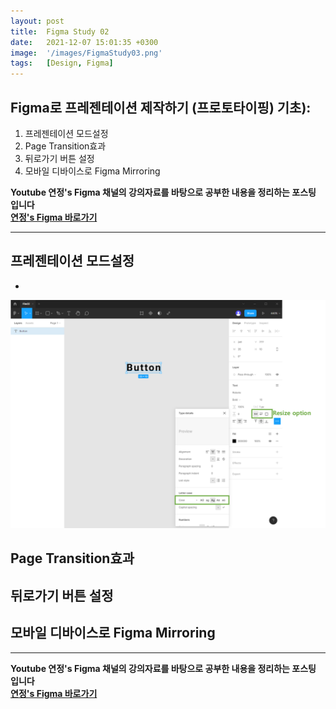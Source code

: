 ```yaml
---
layout: post
title:  Figma Study 02
date:   2021-12-07 15:01:35 +0300
image:  '/images/FigmaStudy03.png'
tags:   [Design, Figma]
---
```


## Figma로 프레젠테이션 제작하기 (프로토타이핑) 기초):<br/>
1. 프레젠테이션 모드설정<br/>
2. Page Transition효과<br/>
3. 뒤로가기 버튼 설정<br/>
4. 모바일 디바이스로 Figma Mirroring<br/>

**Youtube 연정's Figma 채널의 강의자료를 바탕으로 공부한 내용을 정리하는 포스팅 입니다**<br/>
**[연정's Figma 바로가기](https://www.youtube.com/c/%EC%97%B0%EC%A0%95sFigma)** 

___

## 프레젠테이션 모드설정<br/>
* 
<img src="/images/Posting/Figma/Study02/01.png" alt="Project">






## Page Transition효과<br/>

## 뒤로가기 버튼 설정<br/>

## 모바일 디바이스로 Figma Mirroring<br/>


___

**Youtube 연정's Figma 채널의 강의자료를 바탕으로 공부한 내용을 정리하는 포스팅 입니다**<br/>
**[연정's Figma 바로가기](https://www.youtube.com/c/%EC%97%B0%EC%A0%95sFigma)** 


